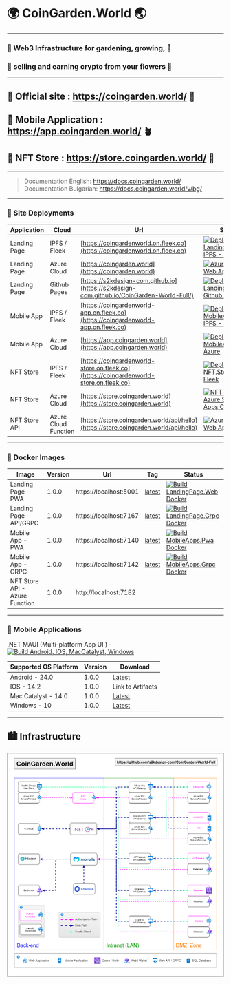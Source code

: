 # 🌍 CoinGarden.World 🌏
---
### 🌷 Web3 Infrastructure for gardening, growing,  🌺
### 🌻 selling and earning crypto from your flowers 🌼
---
## 🔗 Official site : https://coingarden.world/ 🌱
## 🔗 Mobile Application : https://app.coingarden.world/ 🪴
## 🔗 NFT Store : https://store.coingarden.world/ 🌴
---
> Documentation English:
https://docs.coingarden.world/  
> Documentation Bulgarian: 
https://docs.coingarden.world/v/bg/

---
### 🚀  Site Deployments

| Application | Cloud | Url | Status |
| - | - | - | - |
| Landing Page | IPFS / Fleek | [https://coingardenworld.on.fleek.co](https://coingardenworld.on.fleek.co) | [![Deploy LandingPage.Web IPFS - Fleek](https://github.com/s2kdesign-com/CoinGarden-World-Full/actions/workflows/ipfs-fleek-landingpage-web.yml/badge.svg)](https://github.com/s2kdesign-com/CoinGarden-World-Full/actions/workflows/ipfs-fleek-landingpage-web.yml) |
| Landing Page | Azure Cloud | [https://coingarden.world](https://coingarden.world) | [![Azure Static Web Apps CI/CD](https://github.com/s2kdesign-com/CoinGarden-World-Full/actions/workflows/azure-static-web-apps-gentle-bush-0cb584f03.yml/badge.svg?branch=main)](https://github.com/s2kdesign-com/CoinGarden-World-Full/actions/workflows/azure-static-web-apps-gentle-bush-0cb584f03.yml) |
| Landing Page | Github Pages | [https://s2kdesign-com.github.io](https://s2kdesign-com.github.io/CoinGarden-World-Full/) | [![Deploy LandingPage.Web Github Pages](https://github.com/s2kdesign-com/CoinGarden-World-Full/actions/workflows/gh-pages-landingpage-web.yml/badge.svg?branch=main)](https://github.com/s2kdesign-com/CoinGarden-World-Full/actions/workflows/gh-pages-landingpage-web.yml) |
| Mobile App | IPFS / Fleek | [https://coingardenworld-app.on.fleek.co](https://coingardenworld-app.on.fleek.co) | [![Deploy  MobileApps.Pwa IPFS - Fleek](https://github.com/s2kdesign-com/CoinGarden-World-Full/actions/workflows/ipfs-fleek-mobileapp-pwa.yml/badge.svg?branch=main)](https://github.com/s2kdesign-com/CoinGarden-World-Full/actions/workflows/ipfs-fleek-mobileapp-pwa.yml) |
| Mobile App | Azure Cloud | [https://app.coingarden.world](https://app.coingarden.world) |[![Deploy MobileApps.Pwa Azure](https://github.com/s2kdesign-com/CoinGarden-World-Full/actions/workflows/azure-static-web-apps-nice-sand-0af6faa03.yml/badge.svg?branch=main)](https://github.com/s2kdesign-com/CoinGarden-World-Full/actions/workflows/azure-static-web-apps-nice-sand-0af6faa03.yml) |
| NFT Store | IPFS / Fleek | [https://coingardenworld-store.on.fleek.co](https://coingardenworld-store.on.fleek.co) | [![Deploy  NFT.Store IPFS - Fleek](https://github.com/s2kdesign-com/CoinGarden-World-Full/actions/workflows/ipfs-fleek-nft-store.yml/badge.svg?branch=main)](https://github.com/s2kdesign-com/CoinGarden-World-Full/actions/workflows/ipfs-fleek-nft-store.yml) |
| NFT Store | Azure Cloud | [https://store.coingarden.world](https://store.coingarden.world) | [![NFT Store Azure Static Web Apps CI/CD](https://github.com/s2kdesign-com/CoinGarden-World-Full/actions/workflows/azure-static-web-apps-lively-water-04019cd10.yml/badge.svg?branch=main)](https://github.com/s2kdesign-com/CoinGarden-World-Full/actions/workflows/azure-static-web-apps-lively-water-04019cd10.yml) |
| NFT Store API | Azure Cloud Function | [https://store.coingarden.world/api/hello](https://store.coingarden.world/api/hello) | [![Azure Static Web Apps CI/CD](https://github.com/s2kdesign-com/CoinGarden-World-Full/actions/workflows/azure-static-web-apps-lively-water-04019cd10.yml/badge.svg?branch=main)](https://github.com/s2kdesign-com/CoinGarden-World-Full/actions/workflows/azure-static-web-apps-lively-water-04019cd10.yml)  |

---
### 🚢 Docker Images
| Image | Version | Url | Tag | Status | 
| ------------- | ------------- | ------------- | ------------- | ------------- | 
| Landing Page - PWA | 1.0.0 | https://localhost:5001  | [latest](https://github.com/s2kdesign-com/CoinGarden-World-Full/pkgs/container/coingardenworld.landingpage_web) | [![Build LandingPage.Web Docker](https://github.com/s2kdesign-com/CoinGarden-World-Full/actions/workflows/docker-landingpage-web.yml/badge.svg?branch=main)](https://github.com/s2kdesign-com/CoinGarden-World-Full/actions/workflows/docker-landingpage-web.yml) |
| Landing Page - API/GRPC | 1.0.0 | https://localhost:7167  | [latest](https://github.com/s2kdesign-com/CoinGarden-World-Full/pkgs/container/coingardenworld.landingpage_grpc) | [![Build LandingPage.Grpc Docker](https://github.com/s2kdesign-com/CoinGarden-World-Full/actions/workflows/docker-landingpage-grpc.yml/badge.svg)](https://github.com/s2kdesign-com/CoinGarden-World-Full/actions/workflows/docker-landingpage-grpc.yml) |
| Mobile App - PWA | 1.0.0 | https://localhost:7140  | [latest](https://github.com/s2kdesign-com/CoinGarden-World-Full/pkgs/container/coingardenworld.mobileapps_pwa) | [![Build MobileApps.Pwa Docker](https://github.com/s2kdesign-com/CoinGarden-World-Full/actions/workflows/docker-mobile-apps-pwa.yml/badge.svg)](https://github.com/s2kdesign-com/CoinGarden-World-Full/actions/workflows/docker-mobile-apps-pwa.yml) |
| Mobile App - GRPC | 1.0.0 | https://localhost:7142  | [latest](https://github.com/s2kdesign-com/CoinGarden-World-Full/pkgs/container/coingardenworld.mobileapps_grpc) | [![Build MobileApps.Grpc Docker](https://github.com/s2kdesign-com/CoinGarden-World-Full/actions/workflows/docker-mobile-apps-grpc.yml/badge.svg?branch=main)](https://github.com/s2kdesign-com/CoinGarden-World-Full/actions/workflows/docker-mobile-apps-grpc.yml) |
| NFT Store API - Azure Function | 1.0.0 | http://localhost:7182 | |

---
### 📱 Mobile Applications
.NET MAUI (Multi-platform App UI ) - 
[![Build Android, IOS, MacCatalyst, Windows](https://github.com/s2kdesign-com/CoinGarden-World-Full/actions/workflows/build-mobile-apps.yml/badge.svg)](https://github.com/s2kdesign-com/CoinGarden-World-Full/actions/workflows/build-mobile-apps.yml)

| Supported OS Platform | Version | Download | 
| ------------- | ------------- | ------------- | 
| Android - 24.0 | 1.0.0 | [Latest](https://github.com/s2kdesign-com/CoinGarden-World-Full/releases/latest/download/com.s2kdesign.coingarden.world-Signed.apk) | 
| IOS - 14.2 | 1.0.0 | Link to Artifacts | 
| Mac Catalyst - 14.0 | 1.0.0 | [Latest](https://github.com/s2kdesign-com/CoinGarden-World-Full/releases/latest/download/CoinGardenWorld.Maui-1.0.0.pkg) | 
| Windows - 10 | 1.0.0 | [Latest](https://github.com/s2kdesign-com/CoinGarden-World-Full/releases/latest/download/CoinGardenWorld.Maui_1.0.0.1_x64.msix) | 

---
## 🏙️ Infrastructure
![infrastructure](https://github.com/s2kdesign-com/CoinGarden-World-Full/blob/main/docs/assets/InfrastructureDiagram.drawio.png?raw=true)

